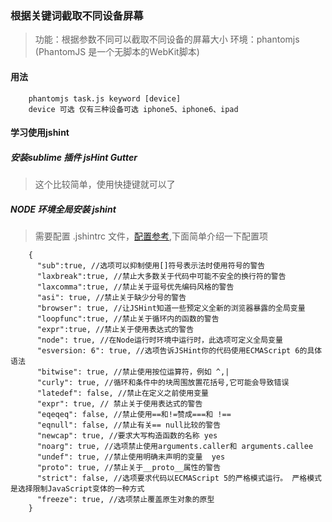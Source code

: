 ### 根据关键词截取不同设备屏幕

>功能：根据参数不同可以截取不同设备的屏幕大小
>环境：phantomjs (PhantomJS 是一个无脚本的WebKit脚本)

#### 用法

```
    phantomjs task.js keyword [device]
    device 可选 仅有三种设备可选 iphone5、iphone6、ipad
```

#### 学习使用jshint

##### 安装sublime 插件 jsHint Gutter
    
> 这个比较简单，使用快捷键就可以了

##### NODE 环境全局安装 jshint

>需要配置 .jshintrc 文件，[配置参考](http://jshint.com/docs/options/),下面简单介绍一下配置项

```
    {
      "sub":true, //选项可以抑制使用[]符号表示法时使用符号的警告
      "laxbreak":true, //禁止大多数关于代码中可能不安全的换行符的警告
      "laxcomma":true, //禁止关于逗号优先编码风格的警告
      "asi": true, //禁止关于缺少分号的警告
      "browser": true, //让JSHint知道一些预定义全新的浏览器暴露的全局变量
      "loopfunc":true, //禁止关于循环内的函数的警告
      "expr":true, //禁止关于使用表达式的警告
      "node": true, //在Node运行时环境中运行时，此选项可定义全局变量
      "esversion: 6": true, //选项告诉JSHint你的代码使用ECMAScript 6的具体语法
      "bitwise": true, //禁止使用按位运算符，例如 ^,|
      "curly": true, //循环和条件中的块周围放置花括号,它可能会导致错误
      "latedef": false, //禁止在定义之前使用变量
      "expr": true, // 禁止关于使用表达式的警告
      "eqeqeq": false, //禁止使用==和!=赞成===和 !== 
      "eqnull": false, //禁止有关== null比较的警告
      "newcap": true, //要求大写构造函数的名称 yes
      "noarg": true, //选项禁止使用arguments.caller和 arguments.callee
      "undef": true, //禁止使用明确未声明的变量  yes
      "proto": true, //禁止关于__proto__属性的警告
      "strict": false, //选项要求代码以ECMAScript 5的严格模式运行。 严格模式 是选择限制JavaScript变体的一种方式
      "freeze": true, //选项禁止覆盖原生对象的原型
    }
```

